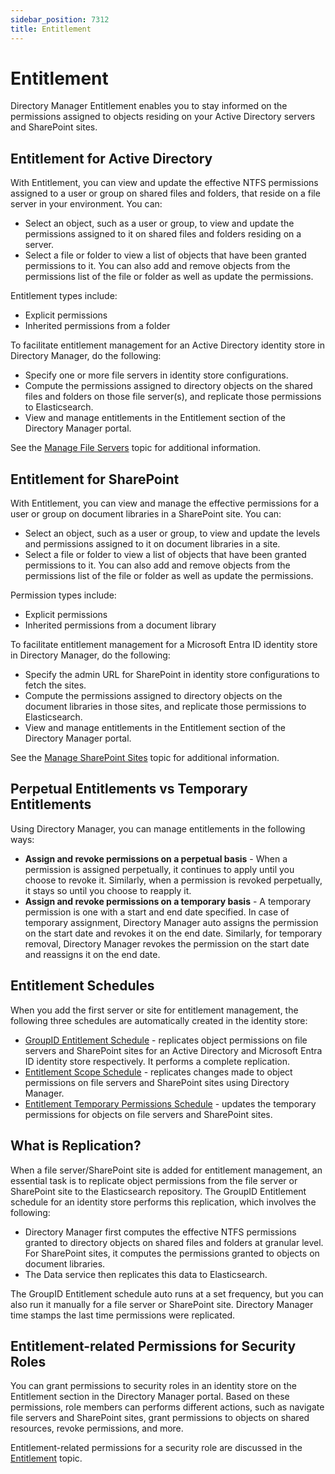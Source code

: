 ```yaml
---
sidebar_position: 7312
title: Entitlement
---
```


# Entitlement

Directory Manager Entitlement enables you to stay informed on the permissions assigned to objects residing on your Active Directory servers and SharePoint sites.

## Entitlement for Active Directory

With Entitlement, you can view and update the effective NTFS permissions assigned to a user or group on shared files and folders, that reside on a file server in your environment. You can:

* Select an object, such as a user or group, to view and update the permissions assigned to it on shared files and folders residing on a server.
* Select a file or folder to view a list of objects that have been granted permissions to it. You can also add and remove objects from the permissions list of the file or folder as well as update the permissions.

Entitlement types include:

* Explicit permissions
* Inherited permissions from a folder

To facilitate entitlement management for an Active Directory identity store in Directory Manager, do the following:

* Specify one or more file servers in identity store configurations.
* Compute the permissions assigned to directory objects on the shared files and folders on those file server(s), and replicate those permissions to Elasticsearch.
* View and manage entitlements in the Entitlement section of the Directory Manager portal.

See the [Manage File Servers](AD/Manage "Manage File Servers") topic for additional information.

## Entitlement for SharePoint

With Entitlement, you can view and manage the effective permissions for a user or group on document libraries in a SharePoint site. You can:

* Select an object, such as a user or group, to view and update the levels and permissions assigned to it on document libraries in a site.
* Select a file or folder to view a list of objects that have been granted permissions to it. You can also add and remove objects from the permissions list of the file or folder as well as update the permissions.

Permission types include:

* Explicit permissions
* Inherited permissions from a document library

To facilitate entitlement management for a Microsoft Entra ID identity store in Directory Manager, do the following:

* Specify the admin URL for SharePoint in identity store configurations to fetch the sites.
* Compute the permissions assigned to directory objects on the document libraries in those sites, and replicate those permissions to Elasticsearch.
* View and manage entitlements in the Entitlement section of the Directory Manager portal.

See the [Manage SharePoint Sites](EntraID/Manage "Manage SharePoint Sites") topic for additional information.

## Perpetual Entitlements vs Temporary Entitlements

Using Directory Manager, you can manage entitlements in the following ways:

* **Assign and revoke permissions on a perpetual basis** - When a permission is assigned perpetually, it continues to apply until you choose to revoke it. Similarly, when a permission is revoked perpetually, it stays so until you choose to reapply it.
* **Assign and revoke permissions on a temporary basis** - A temporary permission is one with a start and end date specified. In case of temporary assignment, Directory Manager auto assigns the permission on the start date and revokes it on the end date. Similarly, for temporary removal, Directory Manager revokes the permission
  on the start date and reassigns it on the end date.

## Entitlement Schedules

When you add the first server or site for entitlement management, the following three schedules are automatically created in the identity store:

* [GroupID Entitlement Schedule](../Schedule/Entitlement "GroupID Entitlement Schedule") - replicates object permissions on file servers and SharePoint sites for an Active Directory and Microsoft Entra ID identity store
  respectively. It performs a complete replication.
* [Entitlement Scope Schedule](../Schedule/EntitlementScope "Entitlement Scope Schedule") - replicates changes made to object permissions on file servers and SharePoint sites using Directory Manager.
* [Entitlement Temporary Permissions Schedule](../Schedule/EntitlementTemporaryPermissions "Entitlement Temporary Permissions Schedule") - updates the temporary permissions for objects on file servers and SharePoint sites.

## What is Replication?

When a file server/SharePoint site is added for entitlement management, an essential task is to replicate object permissions from the file server or SharePoint site to the Elasticsearch repository. The GroupID Entitlement schedule for an identity store
performs this replication, which involves the following:

* Directory Manager first computes the effective NTFS permissions granted to directory objects on shared files and folders at granular level. For SharePoint sites, it computes the permissions granted to objects on document libraries.
* The Data service then replicates this data to Elasticsearch.

The GroupID Entitlement schedule auto runs at a set frequency, but you can also run it manually for a file server or SharePoint site. Directory Manager time stamps the last time permissions were replicated.

## Entitlement-related Permissions for Security Roles

You can grant permissions to security roles in an identity store on the Entitlement section in the Directory Manager portal. Based on these permissions, role members can performs different actions, such as navigate file servers and SharePoint sites, grant
permissions to objects on shared resources, revoke permissions, and more.

Entitlement-related permissions for a security role are discussed in the [Entitlement](../SecurityRole/Permissions#Entitlement "Entitlement") topic.